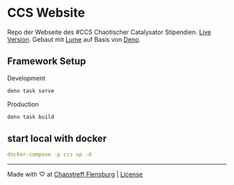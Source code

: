 # CCS Website

Repo der Webseite des #CCS Chaotischer Catalysator Stipendien. [Live Version](https://chaos-stipendien.de/). Gebaut mit [Lume](https://lume.land/) auf Basis von [Deno](https://deno.com).

## Framework Setup

Development
```bash
deno task serve
```

Production
```bash
deno task build
```

## start local with docker

```yaml
docker-compose -p ccs up -d
```

---

Made with ♡ at [Chaostreff Flensburg](https://c3fl.de/) |
[License](./LICENSE)
